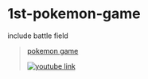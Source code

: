 # 1st-pokemon-game
include battle field

<blockquote class="imgur-embed-pub" lang="en" data-id="a/paoll2W"  ><a href="//imgur.com/a/paoll2W">pokemon game</a>

  
[![youtube link]([img]https://imgur.com/a/paoll2W)](https://youtu.be/tvwTLzRrv3A "youtube link")
